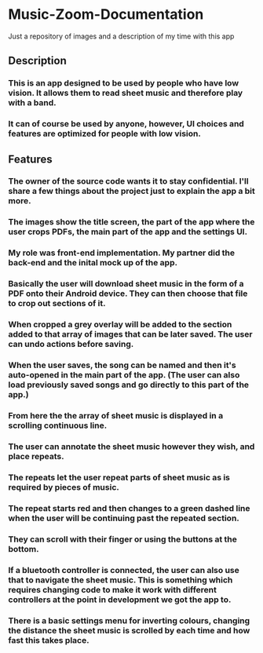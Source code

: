 # Music-Zoom-Documentation
Just a repository of images and a description of my time with this app
## Description
### This is an app designed to be used by people who have low vision. It allows them to read sheet music and therefore play with a band. 
### It can of course be used by anyone, however, UI choices and features are optimized for people with low vision. 
## Features
### The owner of the source code wants it to stay confidential. I'll share a few things about the project just to explain the app a bit more.
### The images show the title screen, the part of the app where the user crops PDFs, the main part of the app and the settings UI.
### My role was front-end implementation. My partner did the back-end and the inital mock up of the app.
### Basically the user will download sheet music in the form of a PDF onto their Android device. They can then choose that file to crop out sections of it. 
### When cropped a grey overlay will be added to the section added to that array of images that can be later saved. The user can undo actions before saving.
### When the user saves, the song can be named and then it's auto-opened in the main part of the app. (The user can also load previously saved songs and go directly to this part of the app.)
### From here the the array of sheet music is displayed in a scrolling continuous line.
### The user can annotate the sheet music however they wish, and place repeats. 
### The repeats let the user repeat parts of sheet music as is required by pieces of music. 
### The repeat starts red and then changes to a green dashed line when the user will be continuing past the repeated section. 
### They can scroll with their finger or using the buttons at the bottom. 
### If a bluetooth controller is connected, the user can also use that to navigate the sheet music. This is something which requires changing code to make it work with different controllers at the point in development we got the app to.
### There is a basic settings menu for inverting colours, changing the distance the sheet music is scrolled by each time and how fast this takes place. 
